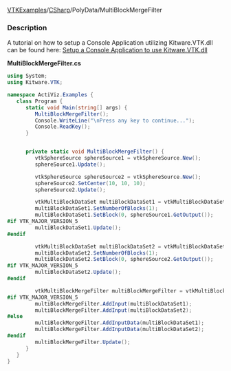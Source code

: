 [VTKExamples](/home/)/[CSharp](/CSharp)/PolyData/MultiBlockMergeFilter

### Description
A tutorial on how to setup a Console Application utilizing Kitware.VTK.dll can be found here: [Setup a Console Application to use Kitware.VTK.dll](http://www.vtk.org/Wiki/VTK/CSharp/ActiViz.NET)<br />

**MultiBlockMergeFilter.cs**
```csharp
using System;
using Kitware.VTK;

namespace ActiViz.Examples {
   class Program {
      static void Main(string[] args) {
         MultiBlockMergeFilter();
         Console.WriteLine("\nPress any key to continue...");
         Console.ReadKey();
      }


      private static void MultiBlockMergeFilter() {
         vtkSphereSource sphereSource1 = vtkSphereSource.New();
         sphereSource1.Update();

         vtkSphereSource sphereSource2 = vtkSphereSource.New();
         sphereSource2.SetCenter(10, 10, 10);
         sphereSource2.Update();

         vtkMultiBlockDataSet multiBlockDataSet1 = vtkMultiBlockDataSet.New();
         multiBlockDataSet1.SetNumberOfBlocks(1);
         multiBlockDataSet1.SetBlock(0, sphereSource1.GetOutput());
#if VTK_MAJOR_VERSION_5
         multiBlockDataSet1.Update();
#endif

         vtkMultiBlockDataSet multiBlockDataSet2 = vtkMultiBlockDataSet.New();
         multiBlockDataSet2.SetNumberOfBlocks(1);
         multiBlockDataSet2.SetBlock(0, sphereSource2.GetOutput());
#if VTK_MAJOR_VERSION_5
         multiBlockDataSet2.Update();
#endif

         vtkMultiBlockMergeFilter multiBlockMergeFilter = vtkMultiBlockMergeFilter.New();
#if VTK_MAJOR_VERSION_5
         multiBlockMergeFilter.AddInput(multiBlockDataSet1);
         multiBlockMergeFilter.AddInput(multiBlockDataSet2);
#else
         multiBlockMergeFilter.AddInputData(multiBlockDataSet1);
         multiBlockMergeFilter.AddInputData(multiBlockDataSet2);
#endif
         multiBlockMergeFilter.Update();
      }
   }
}
```
